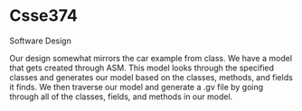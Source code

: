 # Csse374
Software Design

Our design somewhat mirrors the car example from class. We have a model that gets created through ASM. This model looks through the specified classes and generates our model based on the classes, methods, and fields it finds. We then traverse our model and generate a .gv file by going through all of the classes, fields, and methods in our model. 
